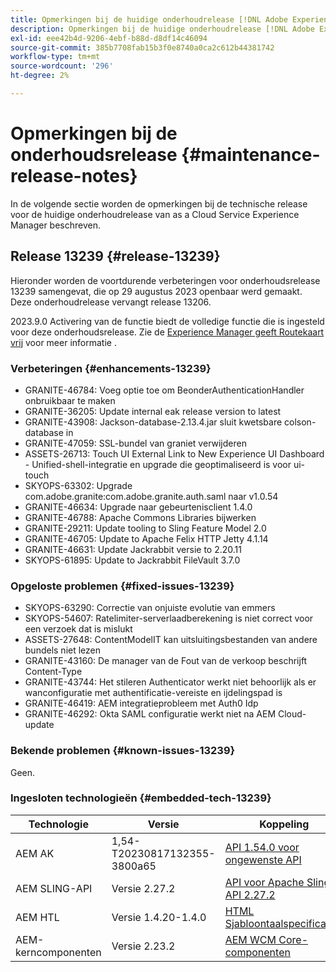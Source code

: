 ```yaml
---
title: Opmerkingen bij de huidige onderhoudrelease [!DNL Adobe Experience Manager] as a Cloud Service.
description: Opmerkingen bij de huidige onderhoudrelease [!DNL Adobe Experience Manager] as a Cloud Service.
exl-id: eee42b4d-9206-4ebf-b88d-d8df14c46094
source-git-commit: 385b7708fab15b3f0e8740a0ca2c612b44381742
workflow-type: tm+mt
source-wordcount: '296'
ht-degree: 2%

---
```


# Opmerkingen bij de onderhoudsrelease {#maintenance-release-notes}

In de volgende sectie worden de opmerkingen bij de technische release voor de huidige onderhoudrelease van as a Cloud Service Experience Manager beschreven.

## Release 13239 {#release-13239}

Hieronder worden de voortdurende verbeteringen voor onderhoudsrelease 13239 samengevat, die op 29 augustus 2023 openbaar werd gemaakt. Deze onderhoudrelease vervangt release 13206.

2023.9.0 Activering van de functie biedt de volledige functie die is ingesteld voor deze onderhoudsrelease. Zie de [Experience Manager geeft Routekaart vrij](https://experienceleague.adobe.com/docs/experience-manager-release-information/aem-release-updates/update-releases-roadmap.html) voor meer informatie .

### Verbeteringen {#enhancements-13239}

- GRANITE-46784: Voeg optie toe om BeonderAuthenticationHandler onbruikbaar te maken
- GRANITE-36205: Update internal eak release version to latest
- GRANITE-43908: Jackson-database-2.13.4.jar sluit kwetsbare colson-database in
- GRANITE-47059: SSL-bundel van graniet verwijderen
- ASSETS-26713: Touch UI External Link to New Experience UI Dashboard - Unified-shell-integratie en upgrade die geoptimaliseerd is voor ui-touch
- SKYOPS-63302: Upgrade com.adobe.granite:com.adobe.granite.auth.saml naar v1.0.54
- GRANITE-46634: Upgrade naar gebeurtenisclient 1.4.0
- GRANITE-46788: Apache Commons Libraries bijwerken
- GRANITE-29211: Update tooling to Sling Feature Model 2.0
- GRANITE-46705: Update to Apache Felix HTTP Jetty 4.1.14
- GRANITE-46631: Update Jackrabbit versie to 2.20.11
- SKYOPS-61895: Update to Jackrabbit FileVault 3.7.0

### Opgeloste problemen {#fixed-issues-13239}

- SKYOPS-63290: Correctie van onjuiste evolutie van emmers
- SKYOPS-54607: Ratelimiter-serverlaadberekening is niet correct voor een verzoek dat is mislukt
- ASSETS-27648: ContentModelIT kan uitsluitingsbestanden van andere bundels niet lezen
- GRANITE-43160: De manager van de Fout van de verkoop beschrijft Content-Type
- GRANITE-43744: Het stileren Authenticator werkt niet behoorlijk als er wanconfiguratie met authentificatie-vereiste en ijdelingspad is
- GRANITE-46419: AEM integratieprobleem met Auth0 Idp
- GRANITE-46292: Okta SAML configuratie werkt niet na AEM Cloud-update

### Bekende problemen {#known-issues-13239}

Geen.

### Ingesloten technologieën {#embedded-tech-13239}

| Technologie | Versie | Koppeling |
|---|---|---|
| AEM AK | 1,54-T20230817132355-3800a65 | [API 1.54.0 voor ongewenste API](https://www.javadoc.io/doc/org.apache.jackrabbit/oak-api/1.54.0/index.html) |
| AEM SLING-API | Versie 2.27.2 | [API voor Apache Sling API 2.27.2](https://www.javadoc.io/doc/org.apache.sling/org.apache.sling.api/latest/index.html) |
| AEM HTL | Versie 1.4.20-1.4.0 | [HTML Sjabloontaalspecificaties](https://github.com/adobe/htl-spec) |
| AEM-kerncomponenten | Versie 2.23.2 | [AEM WCM Core-componenten](https://github.com/adobe/aem-core-wcm-components) |
